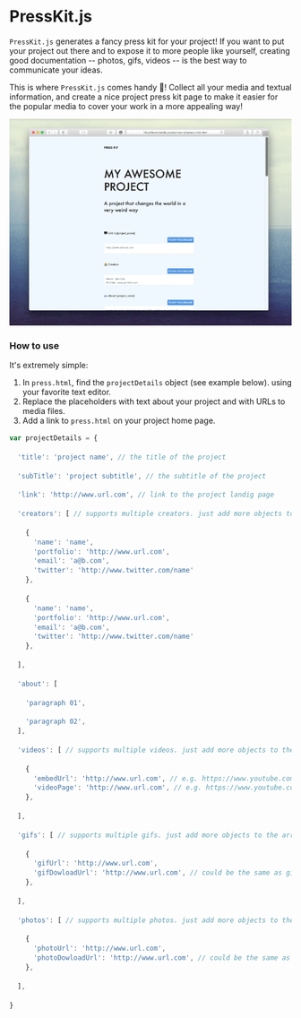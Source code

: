 # PressKit.js
``PressKit.js`` generates a fancy press kit for your project!
If you want to put your project out there and to expose it to more people like yourself, creating good documentation -- photos, gifs, videos -- is the best way to communicate your ideas.

This is where ``PressKit.js`` comes handy 🙌! Collect all your media and textual information, and create a nice project press kit page to make it easier for the popular media to cover your work in a more appealing way!

![PressKit.js](design/demo_gif.gif)

### How to use
It's extremely simple:
1. In ``press.html``, find the ``projectDetails`` object (see example below). using your favorite text editor.
2. Replace the placeholders with text about your project and with URLs to media files.
3. Add a link to ``press.html`` on your project home page.

```javascript
var projectDetails = {

  'title': 'project name', // the title of the project

  'subTitle': 'project subtitle', // the subtitle of the project

  'link': 'http://www.url.com', // link to the project landig page

  'creators': [ // supports multiple creators. just add more objects to the array

    {
      'name': 'name',
      'portfolio': 'http://www.url.com',
      'email': 'a@b.com',
      'twitter': 'http://www.twitter.com/name'
    },

    {
      'name': 'name',
      'portfolio': 'http://www.url.com',
      'email': 'a@b.com',
      'twitter': 'http://www.twitter.com/name'
    },

  ],

  'about': [

    'paragraph 01',

    'paragraph 02',
  ],

  'videos': [ // supports multiple videos. just add more objects to the array

    {
      'embedUrl': 'http://www.url.com', // e.g. https://www.youtube.com/embed/GjYENsrLLf4
      'videoPage': 'http://www.url.com', // e.g. https://www.youtube.com/watch?v=GjYENsrLLf4
    },

  ],

  'gifs': [ // supports multiple gifs. just add more objects to the array

    {
      'gifUrl': 'http://www.url.com',
      'gifDowloadUrl': 'http://www.url.com', // could be the same as gifUrl
    },

  ],

  'photos': [ // supports multiple photos. just add more objects to the array

    {
      'photoUrl': 'http://www.url.com',
      'photoDowloadUrl': 'http://www.url.com', // could be the same as photoUrl
    },

  ],

}
```
